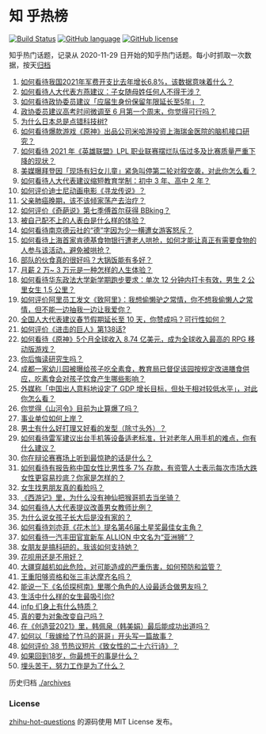 # 知 乎热榜
[![Build Status](https://github.com/ToWeLong/zhihu-hot-questions/workflows/CI/badge.svg)](https://github.com/ToWeLong/zhihu-hot-questions/actions)
[![GitHub language](https://img.shields.io/badge/language-golang-orange.svg)](https://golang.org/)
[![GitHub license](https://img.shields.io/github/license/ToWeLong/zhihu-hot-questions)](https://github.com/ToWeLong/zhihu-hot-questions/blob/main/LICENSE)

知乎热门话题，记录从 2020-11-29 日开始的知乎热门话题。每小时抓取一次数据，按天[归档](./archives)

<!-- BEGIN -->

1. [如何看待我国2021年军费开支比去年增长6.8%，该数据意味着什么？](https://www.zhihu.com/question/447716140)
1. [如何看待人大代表方燕建议：子女随母姓任何人不得干涉？](https://www.zhihu.com/question/447566906)
1. [如何看待政协委员建议「应届生身份保留年限延长至5年」？](https://www.zhihu.com/question/447845568)
1. [政协委员建议高考时间微调至 6 月第一个周末，你觉得可行吗？](https://www.zhihu.com/question/447599285)
1. [为什么日本总是点错科技树?](https://www.zhihu.com/question/327279221)
1. [如何看待爆款游戏《原神》出品公司米哈游投资上海瑞金医院的脑机接口研究？](https://www.zhihu.com/question/447650697)
1. [如何看待 2021 年《英雄联盟》LPL 职业联赛摆烂队伍过多及比赛质量严重下降的现状？](https://www.zhihu.com/question/447627103)
1. [美媒曝拜登因「现场有妇女儿童」紧急叫停第二轮对叙空袭，对此你怎么看？](https://www.zhihu.com/question/447793558)
1. [如何看待人大代表建议缩短教育学制：初中 3 年、高中 2 年？](https://www.zhihu.com/question/447858027)
1. [如何评价迪士尼动画电影《寻龙传说》？](https://www.zhihu.com/question/447497828)
1. [父亲肺癌晚期，该不该倾家荡产去治疗？](https://www.zhihu.com/question/446433748)
1. [如何评价《奇葩说》第七季傅首尔获得 BBking？](https://www.zhihu.com/question/447873653)
1. [被自己配不上的人表白是什么样的体验？](https://www.zhihu.com/question/28398875)
1. [如何看待南京德云社的“德”字因为少一横遭女游客怒斥？](https://www.zhihu.com/question/447490432)
1. [如何看待上海首家肯德基食物银行遭老人哄抢，如何才能让真正有需要食物的人参与该活动，避免被哄抢？](https://www.zhihu.com/question/447677596)
1. [部队的伙食真的很好吗？大锅饭能有多好？](https://www.zhihu.com/question/441827814)
1. [月薪 2 万~ 3 万元是一种怎样的人生体验？](https://www.zhihu.com/question/50186945)
1. [如何看待华东政法大学新学期跑步要求：单次 12 分钟内打卡有效，男生 2 公里女生 1.5 公里？](https://www.zhihu.com/question/447170542)
1. [如何评价阿里员工发文《致阿里》：我想偷懒驴之常情，你不想我偷懒人之常情，但不能一边抽我一边让我爱你？](https://www.zhihu.com/question/447760592)
1. [全国人大代表建议春节假期延长至 10 天，你赞成吗？可行性如何？](https://www.zhihu.com/question/447939211)
1. [如何评价《进击的巨人》第138话?](https://www.zhihu.com/question/447831579)
1. [如何看待《原神》5个月全球收入 8.74 亿美元，成为全球收入最高的 RPG 移动版游戏？](https://www.zhihu.com/question/447699190)
1. [你后悔读研究生吗？](https://www.zhihu.com/question/28347397)
1. [成都一家幼儿园被曝给孩子吃全素食，教育局已督促该园按规定改进膳食供应，吃素食会对孩子饮食产生哪些影响？](https://www.zhihu.com/question/447866527)
1. [外媒称「中国出人意料地设定了 GDP 增长目标，但处于相对较低水平」，对此你怎么看？](https://www.zhihu.com/question/447852733)
1. [你觉得《山河令》目前为止算爆了吗？](https://www.zhihu.com/question/446959985)
1. [事业单位如何上岸？](https://www.zhihu.com/question/345511835)
1. [男士有什么好打理又好看的发型（除寸头外）？](https://www.zhihu.com/question/34812534)
1. [如何看待雷军建议出台手机等设备适老标准，针对老年人用手机的难点，你有什么建议？](https://www.zhihu.com/question/447868213)
1. [你在辩论赛赛场上听到最惊艳的话是什么？](https://www.zhihu.com/question/442060907)
1. [如何看待有报告称中国女性比男性多 7% 存款，有资管人士表示每次市场大跌女性更容易抄底？你家是怎样的？](https://www.zhihu.com/question/447702845)
1. [女生找男朋友真的看脸吗？](https://www.zhihu.com/question/33267701)
1. [《西游记》里，为什么没有神仙把猴哥抓去当坐骑？](https://www.zhihu.com/question/445588906)
1. [如何看待人大代表提议改善男女教师比例？](https://www.zhihu.com/question/447729014)
1. [为什么说女孩子长大后是没有家的？](https://www.zhihu.com/question/374264250)
1. [如何看待刘亦菲《花木兰》提名第46届土星奖最佳女主角？](https://www.zhihu.com/question/447701771)
1. [如何看待一汽丰田官宣新车 ALLION 中文名为“亚洲狮”？](https://www.zhihu.com/question/447256290)
1. [女朋友是搞科研的，我该如何支持她？](https://www.zhihu.com/question/447336308)
1. [花呗用还是不用好？](https://www.zhihu.com/question/443147918)
1. [大疆穿越机如此危险，对可能造成的严重伤害，如何预防和监管？](https://www.zhihu.com/question/447672235)
1. [王重阳够资格和张三丰达摩齐名吗？](https://www.zhihu.com/question/447379105)
1. [能说一下《名侦探柯南》里哪个角色的人设最适合做男友吗？](https://www.zhihu.com/question/446449824)
1. [生活中什么样的女生最吸引你?](https://www.zhihu.com/question/444452485)
1. [infp 们身上有什么特质？](https://www.zhihu.com/question/446820604)
1. [真的要为对象改变自己吗？](https://www.zhihu.com/question/444698890)
1. [在《创造营2021》里，韩佩泉（韩美娟）最后能成功出道吗？](https://www.zhihu.com/question/446747728)
1. [如何以「我嫁给了竹马的哥哥」开头写一篇故事？](https://www.zhihu.com/question/435103867)
1. [如何评价 38 节热议短片《致女性的二十六行诗》？](https://www.zhihu.com/question/447715222)
1. [如果回到18岁，你最想干的事是什么？](https://www.zhihu.com/question/445765342)
1. [埋头苦干，努力工作是为了什么？](https://www.zhihu.com/question/441896814)

<!-- END -->

历史归档 [./archives](./archives)


### License
[zhihu-hot-questions](https://github.com/towelong/zhihu-hot-questions) 的源码使用 MIT License 发布。
